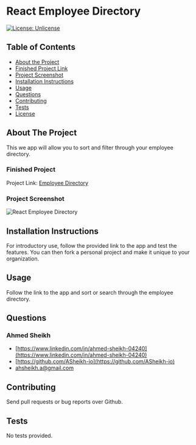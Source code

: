# React Employee Directory

[![License: Unlicense](https://img.shields.io/badge/license-Unlicense-blue.svg)](http://unlicense.org/)


## Table of Contents
* [About the Project](#about-the-project)
* [Finished Project Link](#finished-project)
* [Project Screenshot](#project-screenshot)
* [Installation Instructions](#installation-instructions)
* [Usage](#usage)
* [Questions](#questions)
* [Contributing](#contributing)
* [Tests](#tests)
* [License](#license)
    
## About The Project
    
This we app will allow you to sort and filter through your employee directory.
    
    
### Finished Project
Project Link: [Employee Directory](https://asheikh-io.github.io/react-employee-directory/)
    
    
### Project Screenshot
    
![React Employee Directory](https://user-images.githubusercontent.com/66457087/100018269-344bb880-2daa-11eb-9065-7c48e8de8d3b.PNG)
    
## Installation Instructions
    
For introductory use, follow the provided link to the app and test the features.  You can then fork a personal project and make it unique to your organization. 
    
## Usage
    
Follow the link to the app and sort or search through the employee directory.
    
## Questions
    
### Ahmed Sheikh
* [https://www.linkedin.com/in/ahmed-sheikh-04240](https://www.linkedin.com/in/ahmed-sheikh-04240)
* [https://github.com/ASheikh-io](https://github.com/ASheikh-io)
* [ahsheikh.a@gmail.com](ahsheikh.a@gmail.com)

    
## Contributing
    
Send pull requests or bug reports over Github. 
    
## Tests
    
No tests provided.
    
